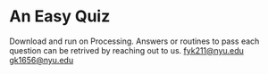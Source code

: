 # An Easy Quiz

Download and run on Processing. 
Answers or routines to pass each question can be retrived by reaching out to us. 
fyk211@nyu.edu
gk1656@nyu.edu
